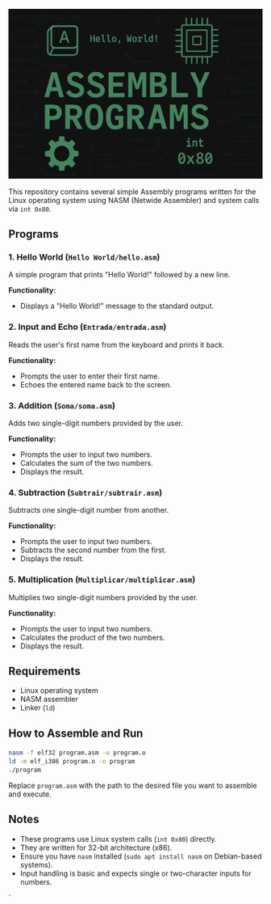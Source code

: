 ![Cover Image](cover.png)

This repository contains several simple Assembly programs written for the Linux operating system using NASM (Netwide Assembler) and system calls via `int 0x80`.

## Programs

### 1. Hello World (`Hello World/hello.asm`)
A simple program that prints "Hello World!" followed by a new line.

**Functionality:**
- Displays a "Hello World!" message to the standard output.

### 2. Input and Echo (`Entrada/entrada.asm`)
Reads the user's first name from the keyboard and prints it back.

**Functionality:**
- Prompts the user to enter their first name.
- Echoes the entered name back to the screen.

### 3. Addition (`Soma/soma.asm`)
Adds two single-digit numbers provided by the user.

**Functionality:**
- Prompts the user to input two numbers.
- Calculates the sum of the two numbers.
- Displays the result.

### 4. Subtraction (`Subtrair/subtrair.asm`)
Subtracts one single-digit number from another.

**Functionality:**
- Prompts the user to input two numbers.
- Subtracts the second number from the first.
- Displays the result.

### 5. Multiplication (`Multiplicar/multiplicar.asm`)
Multiplies two single-digit numbers provided by the user.

**Functionality:**
- Prompts the user to input two numbers.
- Calculates the product of the two numbers.
- Displays the result.

## Requirements

- Linux operating system
- NASM assembler
- Linker (`ld`)

## How to Assemble and Run

```bash
nasm -f elf32 program.asm -o program.o
ld -m elf_i386 program.o -o program
./program
```

Replace `program.asm` with the path to the desired file you want to assemble and execute.

## Notes

- These programs use Linux system calls (`int 0x80`) directly.
- They are written for 32-bit architecture (x86).
- Ensure you have `nasm` installed (`sudo apt install nasm` on Debian-based systems).
- Input handling is basic and expects single or two-character inputs for numbers.


`